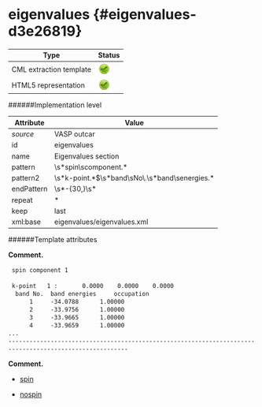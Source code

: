 # eigenvalues {#eigenvalues-d3e26819}


| Type                                                                                                                                                | Status                                                                                                                                              |
|----|----|
| CML extraction template                                                                                                                             | ![](/imgs/Total.png)                                                                                                                                |
| HTML5 representation                                                                                                                                | ![](/imgs/Total.png)                                                                                                                                |

######Implementation level

| Attribute                                                                                                                                           | Value                                                                                                                                               |
|----|----|
| *source*                                                                                                                                            | VASP outcar                                                                                                                                         |
| id                                                                                                                                                  | eigenvalues                                                                                                                                         |
| name                                                                                                                                                | Eigenvalues section                                                                                                                                 |
| pattern                                                                                                                                             | \\s\*spin\\scomponent.\*                                                                                                                            |
| pattern2                                                                                                                                            | \\s\*k-point.\*\$\\s\*band\\sNo\\.\\s\*band\\senergies.\*                                                                                           |
| endPattern                                                                                                                                          | \\s\*-{30,}\\s\*                                                                                                                                    |
| repeat                                                                                                                                              | \*                                                                                                                                                  |
| keep                                                                                                                                                | last                                                                                                                                                |
| xml:base                                                                                                                                            | eigenvalues/eigenvalues.xml                                                                                                                         |

######Template attributes

**Comment.**

     spin component 1

     k-point   1 :       0.0000    0.0000    0.0000
      band No.  band energies     occupation 
          1     -34.0788      1.00000
          2     -33.9756      1.00000
          3     -33.9665      1.00000
          4     -33.9659      1.00000
    ...
    --------------------------------------------------------------------------------------------------------
        
        

**Comment.**

-   [spin](/out/md/cml/vasp_outcar/spin-d3e26826.md)

<!-- -->

-   [nospin](/out/md/cml/vasp_outcar/nospin-d3e26888.md)


